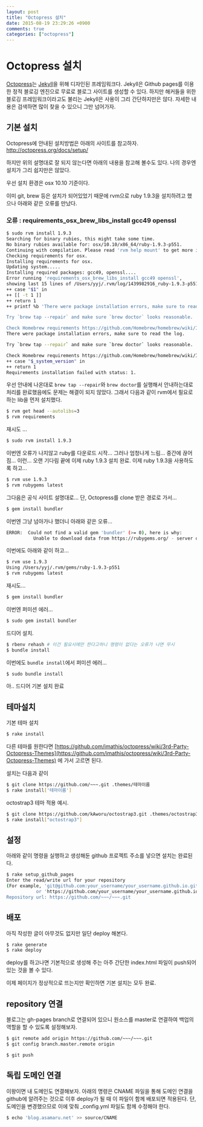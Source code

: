 ```yaml
---
layout: post
title: "Octopress 설치"
date: 2015-08-19 23:29:26 +0900
comments: true
categories: ["octopress"]
---
```

# Octopress 설치

[Octopress](http://octopress.org/)는 [Jekyll](http://jekyllrb.com/)을 위해 디자인된 프레임워크다.
Jekyll은 Github pages를 이용한 정적 블로깅 엔진으로 무료로 블로그 사이트를 생성할 수 있다.
하지만 해커들을 위한 블로깅 프레임워크이라고도 불리는 Jekyll은 사용이 그리 간단하지만은 않다.
자세한 내용은 검색하면 많이 찾을 수 있으니 그만 넘어가자.

## 기본 설치

Octopress에 안내된 설치방법은 아래의 사이트를 참고하자.
http://octopress.org/docs/setup/

하지만 위의 설명대로 잘 되지 않는다면 아래의 내용을 참고해 볼수도 있다. 나의 경우엔 설치가 그리 쉽지만은 않았다.

우선 설치 환경은 osx 10.10 기준이다.

이미 git, brew 등은 설치가 되어있었기 때문에 rvm으로 ruby 1.9.3을 설치하려고 했으나 아래와 같은 오류를 만났다.

### 오류 : requirements_osx_brew_libs_install gcc49 openssl

```bash
$ sudo rvm install 1.9.3
Searching for binary rubies, this might take some time.
No binary rubies available for: osx/10.10/x86_64/ruby-1.9.3-p551.
Continuing with compilation. Please read 'rvm help mount' to get more information on binary rubies.
Checking requirements for osx.
Installing requirements for osx.
Updating system.....
Installing required packages: gcc49, openssl....
Error running 'requirements_osx_brew_libs_install gcc49 openssl',
showing last 15 lines of /Users/yyj/.rvm/log/1439982916_ruby-1.9.3-p551/package_install_gcc49_openssl.log
++ case "$1" in
++ [[ -t 1 ]]
++ return 1
++ printf %b 'There were package installation errors, make sure to read the log.

Try `brew tap --repair` and make sure `brew doctor` looks reasonable.

Check Homebrew requirements https://github.com/Homebrew/homebrew/wiki/Installation\n'
There were package installation errors, make sure to read the log.

Try `brew tap --repair` and make sure `brew doctor` looks reasonable.

Check Homebrew requirements https://github.com/Homebrew/homebrew/wiki/Installation
++ case "$_system_version" in
++ return 1
Requirements installation failed with status: 1.

```

우선 안내에 나온대로 `brew tap --repair`와 `brew doctor`를 실행해서 안내하는대로 처리를 완료했음에도 문제는 해결이 되지 않았다.
그래서 다음과 같이 rvm에서 필요로하는 lib을 먼저 설치했다.

```bash
$ rvm get head --autolibs=3
$ rvm requirements
```

재시도 ...

```bash
$ sudo rvm install 1.9.3
```

이번엔 오류가 나지않고 ruby를 다운로드 시작... 그러나 엄청나게 느림... 중간에 끊어짐... 이런...
오랜 기다림 끝에 이제 ruby 1.9.3 설치 완료.
이제 ruby 1.9.3을 사용하도록 하고...

```bash
$ rvm use 1.9.3
$ rvm rubygems latest
```

그다음은 공식 사이트 설명대로... 단, Octopress를 clone 받은 경로로 가서...

```bash
$ gem install bundler
```

이번엔 그냥 넘아가나 했더니 아래와 같은 오류...

```bash
ERROR:  Could not find a valid gem 'bundler' (>= 0), here is why:
          Unable to download data from https://rubygems.org/ - server did not return a valid file (https://rubygems.org/latest_specs.4.8.gz)
```

이번에도 아래와 같이 하고...

```bash
$ rvm use 1.9.3
Using /Users/yyj/.rvm/gems/ruby-1.9.3-p551
$ rvm rubygems latest
```

 재시도...

```bash
$ gem install bundler
```

이번엔 퍼미션 에러...

```bash
$ sudo gem install bundler
```

드디어 설치.


```bash
$ rbenv rehash # 이건 필요시에만 한다고하니 명령이 없다는 오류가 나면 무시
$ bundle install
```

이번에도 `bundle install`에서 퍼미션 에러...

```bash
$ sudo bundle install
```

아.. 드디어 기본 설치 완료

## 테마설치

기본 테마 설치

```bash
$ rake install
```

다른 테마를 원한다면 [https://github.com/imathis/octopress/wiki/3rd-Party-Octopress-Themes](https://github.com/imathis/octopress/wiki/3rd-Party-Octopress-Themes) 에 가서 고르면 된다.

설치는 다음과 같이

```bash
$ git clone https://github.com/~~~.git .themes/테마이름
$ rake install['테마이름']
```

octostrap3 테마 적용 예시.

```bash
$ git clone https://github.com/kAworu/octostrap3.git .themes/octostrap3
$ rake install["octostrap3"]
```

## 설정

아래와 같이 명령을 실행하고 생성해둔 github 프로젝트 주소를 넣으면 설치는 완료된다.

```bash
$ rake setup_github_pages
Enter the read/write url for your repository
(For example, 'git@github.com:your_username/your_username.github.io.git)
           or 'https://github.com/your_username/your_username.github.io')
Repository url: https://github.com/~~~/~~~.git
```

## 배포

아직 작성한 글이 아무것도 없지만 일단 deploy 해본다.

```bash
$ rake generate
$ rake deploy
```

deploy를 하고나면 기본적으로 생성해 주는 아주 간단한 index.html 파일이 push되어 있는 것을 볼 수 있다.

이제 페이지가 정상적으로 뜨는지만 확인하면 기본 설치는 모두 완료.

## repository 연결

블로그는 gh-pages branch로 연결되어 있으니 원소스를 master로 연결하여 백업의 역할을 할 수 있도록 설정해보자.

```bash
$ git remote add origin https://github.com/~~~/~~~.git
$ git config branch.master.remote origin

$ git push
```

## 독립 도메인 연결

이왕이면 내 도메인도 연결해보자. 아래의 명령은 CNAME 파일을 통해 도메인 연결을 github에 알려주는 것으로 이후 deploy가 될 때 이 파일이 함께 배포되면 적용된다. 단, 도메인을 변경했으므로 이에 맞춰 _config.yml 파일도 함께 수정해야 한다.

```bash
$ echo 'blog.asamaru.net' >> source/CNAME
```
